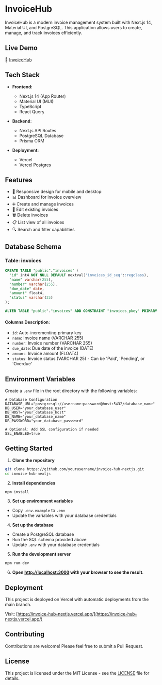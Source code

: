 # InvoiceHub

InvoiceHub is a modern invoice management system built with Next.js 14, Material UI, and PostgreSQL. This application allows users to create, manage, and track invoices efficiently.

## Live Demo
🚀 [InvoiceHub](https://invoice-hub-nextjs.vercel.app/)

## Tech Stack

- **Frontend:**
  - Next.js 14 (App Router)
  - Material UI (MUI)
  - TypeScript
  - React Query

- **Backend:**
  - Next.js API Routes
  - PostgreSQL Database
  - Prisma ORM

- **Deployment:**
  - Vercel
  - Vercel Postgres

## Features

- 📱 Responsive design for mobile and desktop
- 📊 Dashboard for invoice overview
- ➕ Create and manage invoices
- 📝 Edit existing invoices
- 🗑️ Delete invoices
- 📋 List view of all invoices
- 🔍 Search and filter capabilities

## Database Schema

### Table: invoices

```sql
CREATE TABLE "public"."invoices" (
  "id" int4 NOT NULL DEFAULT nextval('invoices_id_seq'::regclass),
  "name" varchar(255),
  "number" varchar(255),
  "due_date" date,
  "amount" float4,
  "status" varchar(25)
);

ALTER TABLE "public"."invoices" ADD CONSTRAINT "invoices_pkey" PRIMARY KEY ("id");
```

#### Columns Description:
- `id`: Auto-incrementing primary key
- `name`: Invoice name (VARCHAR 255)
- `number`: Invoice number (VARCHAR 255)
- `due_date`: Due date of the invoice (DATE)
- `amount`: Invoice amount (FLOAT4)
- `status`: Invoice status (VARCHAR 25) - Can be 'Paid', 'Pending', or 'Overdue'

## Environment Variables

Create a `.env` file in the root directory with the following variables:

```env
# Database Configuration
DATABASE_URL="postgresql://username:password@host:5432/database_name"
DB_USER="your_database_user"
DB_HOST="your_database_host"
DB_NAME="your_database_name"
DB_PASSWORD="your_database_password"

# Optional: Add SSL configuration if needed
SSL_ENABLED=true
```

## Getting Started

1. **Clone the repository**

```bash
git clone https://github.com/yourusername/invoice-hub-nextjs.git
cd invoice-hub-nextjs
```

2. **Install dependencies**
```bash
npm install
```

3. **Set up environment variables**
- Copy `.env.example` to `.env`
- Update the variables with your database credentials

4. **Set up the database**
- Create a PostgreSQL database
- Run the SQL schema provided above
- Update `.env` with your database credentials

5. **Run the development server**
```bash
npm run dev
```

6. **Open [http://localhost:3000](http://localhost:3000) with your browser to see the result.**

## Deployment

This project is deployed on Vercel with automatic deployments from the main branch.

Visit: [https://invoice-hub-nextjs.vercel.app/](https://invoice-hub-nextjs.vercel.app/)

## Contributing

Contributions are welcome! Please feel free to submit a Pull Request.

## License

This project is licensed under the MIT License - see the [LICENSE](LICENSE) file for details.
